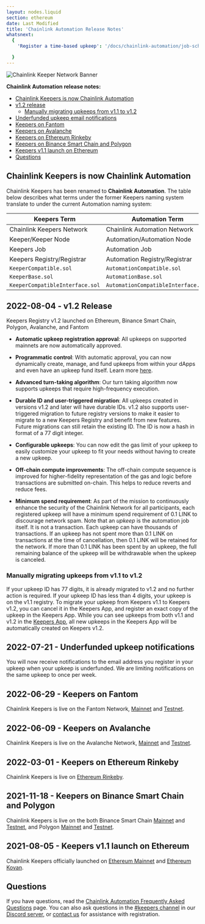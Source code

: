 ```yaml
---
layout: nodes.liquid
section: ethereum
date: Last Modified
title: 'Chainlink Automation Release Notes'
whatsnext:
  {
    'Register a time-based upkeep': '/docs/chainlink-automation/job-scheduler/','Register a Custom Logic Upkeep': '/docs/chainlink-automation/register-upkeep/',

  }
---
```

![Chainlink Keeper Network Banner](/images/contract-devs/generic-banner.png)


**Chainlink Automation release notes:**

- [Chainlink Keepers is now Chainlink Automation](#chainlink-keepers-is-now-chainlink-automation)
- [v1.2 release](#2022-08-04---v12-release)
  - [Manually migrating upkeeps from v1.1 to v1.2](#manually-migrating-upkeeps-from-v11-to-v12)
- [Underfunded upkeep email notifications](#2022-07-21---underfunded-upkeep-notifications)
- [Keepers on Fantom](#2022-06-29---keepers-on-fantom)
- [Keepers on Avalanche](#2022-06-09---keepers-on-avalanche)
- [Keepers on Ethereum Rinkeby](#2022-03-01---keepers-on-ethereum-rinkeby)
- [Keepers on Binance Smart Chain and Polygon](#2021-11-18---keepers-on-binance-smart-chain-and-polygon)
- [Keepers v1.1 launch on Ethereum](#2021-08-05---keepers-v11-launch-on-ethereum)
- [Questions](#questions)

## Chainlink Keepers is now Chainlink Automation

Chainlink Keepers has been renamed to **Chainlink Automation**. The table below describes what terms under the former Keepers naming system translate to under the current Automation naming system:

| Keepers Term                   | Automation Term                                                           |
| -------------------------------| ------------------------------------------------------------------------- |
| Chainlink Keepers Network      | Chainlink Automation Network                                              |
| Keeper/Keeper Node             | Automation/Automation Node                                                |
| Keepers Job                    | Automation Job                                                            |
| Keepers Registry/Registrar     | Automation Registry/Registrar                                             |
| `KeeperCompatible.sol`         | `AutomationCompatible.sol`                                                |
| `KeeperBase.sol`               | `AutomationBase.sol`                                                      |
| `KeeperCompatibleInterface.sol`| `AutomationCompatibleInterface.sol`                                       |


## 2022-08-04 - v1.2 Release

Keepers Registry v1.2 launched on Ethereum, Binance Smart Chain, Polygon, Avalanche, and Fantom

- **Automatic upkeep registration approval**: All upkeeps on supported mainnets are now automatically approved.

- **Programmatic control**: With automatic approval, you can now dynamically create, manage, and fund upkeeps from within your dApps and even have an upkeep fund itself. Learn more [here](/docs/chainlink-automation/register-upkeep/#register-an-upkeep-using-your-own-deployed-contract).

- **Advanced turn-taking algorithm**: Our turn taking algorithm now supports upkeeps that require high-frequency execution.

- **Durable ID and user-triggered migration**: All upkeeps created in versions v1.2 and later will have durable IDs. v1.2 also supports user-triggered migration to future registry versions to make it easier to migrate to a new Keepers Registry and benefit from new features. Future migrations can still retain the existing ID. The ID is now a hash in format of a 77 digit integer.

- **Configurable upkeeps**: You can now edit the gas limit of your upkeep to easily customize your upkeep to fit your needs without having to create a new upkeep.

- **Off-chain compute improvements**: The off-chain compute sequence is improved for higher-fidelity representation of the gas and logic before transactions are submitted on-chain. This helps to reduce reverts and reduce fees.

- **Minimum spend requirement**: As part of the mission to continuously enhance the security of the Chainlink Network for all participants, each registered upkeep will have a minimum spend requirement of 0.1 LINK to discourage network spam. Note that an *upkeep* is the automation job itself. It is not a transaction. Each upkeep can have thousands of transactions. If an upkeep has not spent more than 0.1 LINK on transactions at the time of cancellation, then 0.1 LINK will be retained for the network. If more than 0.1 LINK has been spent by an upkeep, the full remaining balance of the upkeep will be withdrawable when the upkeep is canceled.

### Manually migrating upkeeps from v1.1 to v1.2

If your upkeep ID has 77 digits, it is already migrated to v1.2 and no further action is required. If your upkeep ID has less than 4 digits, your upkeep is on the v1.1 registry. To migrate your upkeep from Keepers v1.1 to Keepers v1.2, you can cancel it in the Keepers App, and register an exact copy of the upkeep in the Keepers App. While you can see upkeeps from both v1.1 and v1.2 in the [Keepers App](https://automation.chain.link), all new upkeeps in the Keepers App will be automatically created on Keepers v1.2.

## 2022-07-21 - Underfunded upkeep notifications

You will now receive notifications to the email address you register in your upkeep when your upkeep is underfunded. We are limiting notifications on the same upkeep to once per week.

## 2022-06-29 - Keepers on Fantom

Chainlink Keepers is live on the Fantom Network, [Mainnet](https://automation.chain.link/fantom) and [Testnet](https://automation.chain.link/fantom-testnet).

## 2022-06-09 - Keepers on Avalanche

Chainlink Keepers is live on the Avalanche Network, [Mainnet](https://automation.chain.link/avalanche) and [Testnet](https://automation.chain.link/fuji).

## 2022-03-01 - Keepers on Ethereum Rinkeby

Chainlink Keepers is live on [Ethereum Rinkeby](https://automation.chain.link/rinkeby).

## 2021-11-18 - Keepers on Binance Smart Chain and Polygon

Chainlink Keepers is live on the both Binance Smart Chain [Mainnet](https://automation.chain.link/bsc) and [Testnet](https://automation.chain.link/chapel), and Polygon [Mainnet](https://automation.chain.link/polygon) and [Testnet](https://automation.chain.link/mumbai).

## 2021-08-05 - Keepers v1.1 launch on Ethereum

Chainlink Keepers officially launched on [Ethereum Mainnet](https://automation.chain.link/mainnet) and [Ethereum Kovan](https://automation.chain.link/kovan).

## Questions

If you have questions, read the [Chainlink Automation Frequently Asked Questions](../faqs/) page. You can also ask questions in the [#keepers channel](https://discord.com/channels/592041321326182401/821350860302581771) in our [Discord server](https://discord.gg/qj9qarT), or [contact us](https://forms.gle/WadxnzzjHPtta5Zd9) for assistance with registration.
